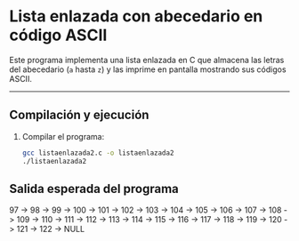 # Lista enlazada con abecedario en código ASCII

Este programa implementa una lista enlazada en C que almacena las letras del abecedario (`a` hasta `z`) y las imprime en pantalla mostrando sus códigos ASCII.

---

## Compilación y ejecución

1. Compilar el programa:
   ```bash
   gcc listaenlazada2.c -o listaenlazada2
   ./listaenlazada2

## Salida esperada del programa
97 -> 98 -> 99 -> 100 -> 101 -> 102 -> 103 -> 104 -> 105 -> 106 -> 
107 -> 108 -> 109 -> 110 -> 111 -> 112 -> 113 -> 114 -> 115 -> 116 -> 
117 -> 118 -> 119 -> 120 -> 121 -> 122 -> NULL
